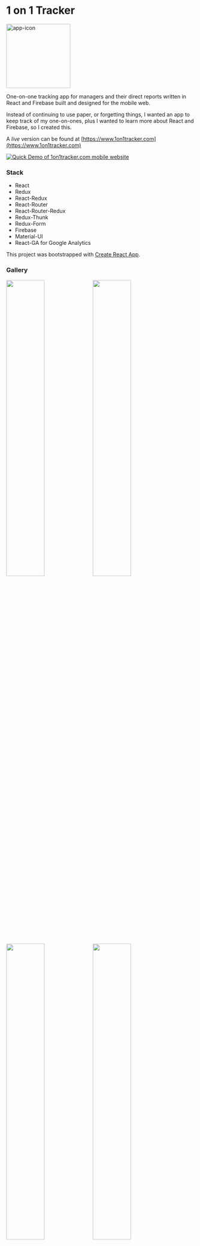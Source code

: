 # 1 on 1 Tracker

<img width="171" alt="app-icon" src="https://cloud.githubusercontent.com/assets/10377/20805534/ed2efdb8-b7ab-11e6-8e74-b1e0e0d11c64.png">

One-on-one tracking app for managers and their direct reports written in React and Firebase
built and designed for the mobile web.

Instead of continuing to use paper, or forgetting things, I wanted an
app to keep track of my one-on-ones, plus I wanted to learn more about React and Firebase,
so I created this.

A *live* version can be found at [https://www.1on1tracker.com](https://www.1on1tracker.com)

[![Quick Demo of 1on1tracker.com mobile website](https://img.youtube.com/vi/n42TtZIKzEU/0.jpg)](https://www.youtube.com/watch?v=n42TtZIKzEU "Quick Demo of 1on1tracker.com mobile website")

### Stack

- React
- Redux
- React-Redux
- React-Router
- React-Router-Redux
- Redux-Thunk
- Redux-Form
- Firebase
- Material-UI
- React-GA for Google Analytics

This project was bootstrapped with [Create React App](https://github.com/facebookincubator/create-react-app).

### Gallery

<img src="https://cloud.githubusercontent.com/assets/10377/20805560/fe7bb980-b7ab-11e6-849d-5569c81490b8.png" width="45%"></img>
<img src="https://cloud.githubusercontent.com/assets/10377/20805559/fe7b5314-b7ab-11e6-8220-90c90051bdf4.png" width="45%"></img>

<img src="https://cloud.githubusercontent.com/assets/10377/20805561/fe7d0ed4-b7ab-11e6-92e9-1ff729c241f0.png" width="45%"></img> <img src="https://cloud.githubusercontent.com/assets/10377/20805558/fe79df84-b7ab-11e6-9a0d-c836a0bec2b5.png" width="45%"></img>



### Deploy

- Create a firebase project
- Enable Google Authentication
- Fork this repo
- Copy src/firebase/config.js.example to src/firebase/config.js and fill out
- npm run build
- install firebase CLI tools
- firebase deploy

### Code Style

For the most part, this code attempts to follow Airbnb's styleguide.

## Roadmap

The basic feature set is a list of meetings with notes linked to direct reports.

- Better UI design and styling
- Sorting
- Search
- Google hangout integration
- Slack integration
- Reports
- Test coverage

Want to talk about one on ones? Have an idea or question? Contact me.

## Contact

If you find this useful, follow me [@vgraupera](https://twitter.com/vgraupera)

